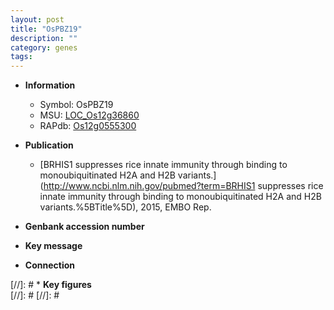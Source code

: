 ```yaml
---
layout: post
title: "OsPBZ19"
description: ""
category: genes
tags: 
---
```


* **Information**  
    + Symbol: OsPBZ19  
    + MSU: [LOC_Os12g36860](http://rice.plantbiology.msu.edu/cgi-bin/ORF_infopage.cgi?orf=LOC_Os12g36860)  
    + RAPdb: [Os12g0555300](http://rapdb.dna.affrc.go.jp/viewer/gbrowse_details/irgsp1?name=Os12g0555300)  

* **Publication**  
    + [BRHIS1 suppresses rice innate immunity through binding to monoubiquitinated H2A and H2B variants.](http://www.ncbi.nlm.nih.gov/pubmed?term=BRHIS1 suppresses rice innate immunity through binding to monoubiquitinated H2A and H2B variants.%5BTitle%5D), 2015, EMBO Rep.

* **Genbank accession number**  

* **Key message**  

* **Connection**  

[//]: # * **Key figures**  
[//]: # 
[//]: # 
